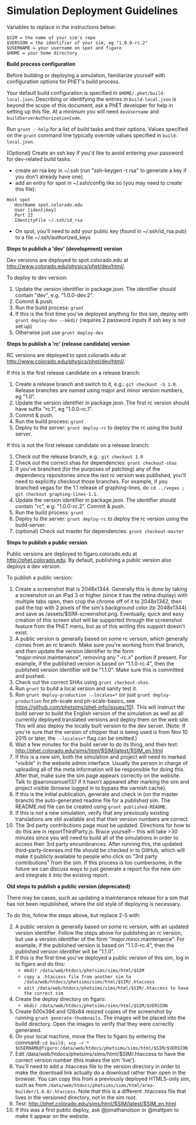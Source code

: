**Simulation Deployment Guidelines**
=============

Variables to replace in the instructions below:

```
$SIM = the name of your sim's repo
$VERSION = the identifier of your sim, eg "1.0.0-rc.2"
$USERNAME = your username on spot and figaro
$HOME = your home directory
```

**Build process configuration**

Before building or deploying a simulation, familiarize yourself with configuration options for PhET's build process.

Your default build configuration is specified in `$HOME/.phet/build-local.json`. Describing or identifying the entries in `build-local.json` is beyond the scope of this document; ask a PhET developer for help in setting up this file. At a minimum you will need `devUsername` and `buildServerAuthorizationCode`.

Run `grunt --help` for a list of build tasks and their options. Values specified on the `grunt` command line typically override values specified in `build-local.json`.

(Optional) Create an ssh key if you'd like to avoid entering your password for dev-related build tasks:

- create an rsa key in ~/.ssh (run "ssh-keygen -t rsa" to generate a key if you don't already have one).
- add an entry for spot in ~/.ssh/config like so (you may need to create this file):

```
Host spot
   HostName spot.colorado.edu
   User [identikey]
   Port 22
   IdentityFile ~/.ssh/id_rsa
```
- On spot, you'll need to add your public key (found in ~/.ssh/id_rsa.pub) to a file ~/.ssh/authorized_keys

**Steps to publish a 'dev' (development) version**

Dev versions are deployed to spot.colorado.edu at http://www.colorado.edu/physics/phet/dev/html/.

To deploy to dev version:

1. Update the version identifier in package.json. The identifier should contain "dev", e.g. "1.0.0-dev.2".
2. Commit & push.
3. Run the build process: `grunt`
4. If this is the first time you've deployed anything for this sim, deploy with `grunt deploy-dev --mkdir` (requires 2 password inputs if ssh key is not set up)
5. Otherwise just use `grunt deploy-dev`

**Steps to publish a 'rc' (release candidate) version**

RC versions are deployed to spot.colorado.edu at http://www.colorado.edu/physics/phet/dev/html/.

If this is the first release candidate on a release branch:

1. Create a release branch and switch to it, e.g.: `git checkout -b 1.0`. Release branches are named using major and minor version numbers, eg "1.0".
2. Update the version identifier in package.json. The first rc version should have suffix "rc.1", eg "1.0.0-rc.1".
3. Commit & push.
4. Run the build process: `grunt`
5. Deploy to the server: `grunt deploy-rc` to deploy the rc using the build server.

If this is not the first release candidate on a release branch:

1. Check out the release branch, e.g.: `git checkout 1.0`
2. Check out the correct shas for dependencies: `grunt checkout-shas`
3. If you've branched (for the purposes of patching) any of the dependency repositories since the last rc version was published, you'll need to explicitly checkout those branches. For example, if you branched vegas for the 1.1 release of graphing-lines, do `cd ../vegas ; git checkout graphing-lines-1.1`.
4. Update the version identifier in package.json. The identifier should contain "rc", e.g. "1.0.0-rc.2". Commit & push.
5. Run the build process: `grunt`
6. Deploy to the server: `grunt deploy-rc` to deploy the rc version using the build-server.
7. (optional) Check out master for dependencies: `grunt checkout-master`

**Steps to publish a public version**

Public versions are deployed to figaro.colorado.edu at http://phet.colorado.edu.
By default, publishing a public version also deploys a dev version.

To publish a public version:

1. Create a screenshot that is 2048x1344.  Generally this is done by taking a screenshot on an iPad 3 or higher (since
it has the retina display) with multiple tabs open, then crop the chrome off of it to 2048x1342, then pad the top with 2
pixels of the sim's background color (to 2048x1344) and save as /assets/$SIM-screenshot.png.  Eventually, quick and easy
creation of this screen shot will be supported through the screenshot feature from the PhET menu, but as of this writing
this support doesn't exist.
2. A public version is generally based on some rc version, which generally comes from an rc branch.  Make sure you're
working from that branch, and then update the version identifier to the form "major.minor.maintenance", removing any
"-rc.x" portion if present. For example, if the published version is based on "1.1.0-rc.4", then the published version
identifier will be "1.1.0".  Make sure this is committed and pushed.
3. Check out the correct SHAs using `grunt checkout-shas`.
4. Run `grunt` to build a local version and sanity test it.
5. Run `grunt deploy-production --locales=*` (or just `grunt deploy-production` for ph-scale and ph-scale-basics, see https://github.com/phetsims/phet-info/issues/10).  This will instruct the build server to build the English version of the
simulation as well as all currently deployed translated versions and deploy them on the web site.  This will also deploy
the locally built version to the dev server.  (Note: If you're sure that the version of chipper that is being used is
from Nov 10 2015 or later, the `--locales=*` flag can be omitted.)
6. Wait a few minutes for the build server to do its thing, and then test: http://phet.colorado.edu/sims/html/$SIM/latest/$SIM_en.html
7. If this is a new sim, both the simulation and project will need to marked "visible" in the website admin interface.
Usually the person in charge of uploading all of the meta information will be responsible for doing this. After that,
make sure the sim page appears correctly on the website. Talk to @aaronsamuel137 if it hasn't appeared after marking the
sim and project visible (browse logged in to bypass the varnish cache).
8. If this is the initial publication, generate and check in (on the master branch) the auto-generated readme file for a
published sim.  The README.md file can be created using ```grunt published-README```.
9. If this is *not* a new simulation, verify that any previously existing translations are still available and that
their version numbers are correct.
10. The 3rd party contributions page must be updated.  Directions for how to do this are in reportThirdParty.js.
Brace yourself-- this will take >30 minutes since you will need to build all of the simulations in order to access
their 3rd party encumbrances.  After running this, the updated third-party-licenses.md file should be checked in to GitHub,
which will make it publicly available to people who click on "3rd party contributions" from the sim.  If this process
is too cumbersome, in the future we can discuss ways to just generate a report for the new sim and integrate it into the existing report.

**Old steps to publish a public version (deprecated)**

There may be cases, such as updating a maintenance release for a sim that has not been republished, where the old
style of deploying is necessary.

To do this, follow the steps above, but replace 2-5 with:

2. A public version is generally based on some rc version, with an updated version identifier. Follow the steps above for
publishing an rc version, but use a version identifier of the form "major.minor.maintenance". For example, if the published
version is based on "1.1.0-rc.4", then the published version identifier will be "1.1.0".
3. If this is the first time you've deployed a public version of this sim, log in to figaro and do this:
   + `mkdir /data/web/htdocs/phetsims/sims/html/$SIM`
   + `copy a .htaccess file from another sim to /data/web/htdocs/phetsims/sims/html/$SIM/.htaccess`
   + `edit /data/web/htdocs/phetsims/sims/html/$SIM/.htaccess to have the correct sim`
4. Create the deploy directory on figaro:
   + `mkdir /data/web/htdocs/phetsims/sims/html/$SIM/$VERSION`
5. Create 600x394 and 128x84 resized copies of the screenshot by running `grunt generate-thumbnails`.  The images
will be placed into the build directory.  Open the images to verify that they were correctly generated.
6. On your local machine, move the files to figaro by entering the command:
`cd build; scp -r * $USERNAME@figaro:/data/web/htdocs/phetsims/sims/html/$SIM/$VERSION`
7. Edit /data/web/htdocs/phetsims/sims/html/$SIM/.htaccess to have the correct version number (this makes the sim
'live').
8. You'll need to add a .htaccess file to the version directory in order to make the download link actually do a download rather than open in the browser. You can copy this from a previously deployed HTML5-only sim, such as from ```/data/web/htdocs/phetsims/sims/html/area-builder/1.0.0/.htaccess```.  Note that this is a different .htaccess file that lives in the versioned directory, not in the sim root.
9. Test: http://phet.colorado.edu/sims/html/$SIM/latest/$SIM_en.html
10. If this was a first public deploy, ask @jonathanolson or @mattpen to make it appear on the website.
